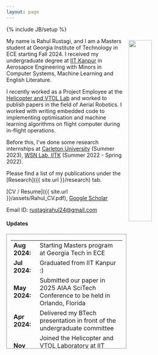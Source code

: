```yaml
---
layout: page
---
```

{% include JB/setup %}

<img style="float: right; width: 35%; padding: 6px;" src=" {{ site.url }}/assets/PROFILE.png">

My name is Rahul Rustagi, and I am a Masters student at Georgia Institute of Technology in ECE starting Fall 2024. I received my undergraduate degree at [IIT Kanpur](http://iitk.ac.in) in Aerosapce Engineering with Minors in Computer Systems, Machine Learning and English Literature. 

I recently worked as a Project Employee at the [Helicopter and VTOL Lab](https://home.iitk.ac.in/~abhish/) and worked to publish papers in the field of Aerial Robotics. I worked with writing embedded code to implementing optimisation and machine learning algorithms on flight computer during in-flight operations.

Before this, I've done some research internships at [Carleton University](https://carleton.ca/) (Summer 2023), [WSN Lab, IITK](https://wsn.rajeshmhegde.com/) (Summer 2022 - Spring 2022).

Please find a list of my publications under the [Research]({{ site.url }}/research) tab. 
<!-- I also [blog]({{ site.url }}/archive) every now and then compiling my personal experiences. -->

[CV / Resume]({{ site.url }}/assets/Rahul_CV.pdf), [Google Scholar](https://scholar.google.com/citations?user=5KYg7IgAAAAJ&hl=en)
<!-- [Semantic Scholar](https://www.semanticscholar.org/author/Kalpesh-Krishna/26161085)   -->
Email ID: [rustagirahul24@gmail.com](mailto:rustagirahul24@gmail.com)  

#### Updates

<div style="height:300px;overflow:auto; border:1px solid #999; padding-left: 0.7em; padding-right: 0.7em">
<table>
<col width="100px">
<col width="650px">

  <tr><td><b>Aug 2024:</b></td><td>Starting Masters program at Georgia Tech in ECE</td></tr>
  <tr><td><b>Jul 2024:</b></td><td>Graduated from IIT Kanpur :)</td></tr>
  <tr><td><b>May 2024:</b></td><td>Submitted our paper in 2025 AIAA SciTech Conference to be held in Orlando, Florida</td></tr>
  <tr><td><b>Apr 2024:</b></td><td>Delivered my BTech presentation in front of the undergraduate committee</td></tr>
  <tr><td><b>Nov 2023:</b></td><td>Joined the Helicopter and VTOL Laboratory at IIT Kanpur to work under guidance of <a href="https://home.iitk.ac.in/~abhish/">Dr. Abhishek</a></td></tr>
  <tr><td><b>Feb 2024:</b></td><td>our <a href="https://ieeexplore.ieee.org/abstract/document/10445698">paper</a> on extending previous work to mobile IoT networks with a multi-objective data offloading and charging function got accepted to IEEE Transactions on Circuits and Systems II: Express Briefs</td></tr>
  <tr><td><b>Aug 2023:</b></td><td>our <a href="https://ieeexplore.ieee.org/abstract/document/10152078/">paper</a> on employing novel deep reinforcement learning algorithms for time-effecient energy transmitting scheduling in low-powered IoT networks got accepted at the 2022 IEEE World Forum on Internet of Things (WF-IoT)</td></tr>
  <tr><td><b>May 2023:</b></td><td>Joined the WSN and IoT Laboratory at IIT Kanpur to work under guidance of <a href="https://rajeshmhegde.com/">Dr. Rajesh Hegde</a></td></tr>
